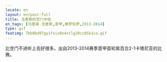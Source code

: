 ```yaml
---
locate: en
layout: en/post-full
title: 戈麦斯的空门中柱
en_tags: [马里奥·戈麦斯,意甲,佛罗伦萨,2013-2014]
type: gif
featimg: 7bb8bd97gy1fxix8o4xtlg20cc05k1co.gif
---
```


比空门不进听上去好很多。出自2013-2014赛季意甲首轮紫百合2-1卡塔尼亚的比赛。